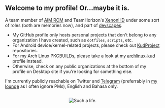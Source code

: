 ## Welcome to my profile! Or...maybe it is.

A team member of [AIM ROM](https://github.com/AIMROM) and TeamHorizon's [XenonHD](https://github.com/TeamHorizon) under some sort of roles (both are memories now), and part of [devscapes](https://github.com/RaphielGang).

* My GitHub profile only hosts personal projects that don't belong to any organization I have created, such as `dotfiles`, `scripts`, etc.
* For Android device/kernel-related projects, please check out [KudProject](https://github.com/KudProject/repositories) repositories.
* For my Arch Linux PKGBUILDs, please take a look at my [archlinux-kud](https://github.com/archlinux-kud) profile instead.
* Otherwise, check on any public organizations at the bottom of my profile on Desktop site if you're looking for something else.

I'm currently publicly reachable on Twitter and [Telegram](https://t.me/lmaoicon) (preferrably in [my lounge](https://t.me/KudNetworkChat) as I often ignore PMs), English and Bahasa only.

##

<p align="center">
<img src="https://kudnet.id/notsoyahoo.jpg" alt="Such a life." />
</p>
